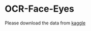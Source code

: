 # OCR-Face-Eyes

Please download the data from <a href = "https://www.kaggle.com/crawford/emnist" > kaggle </a>
